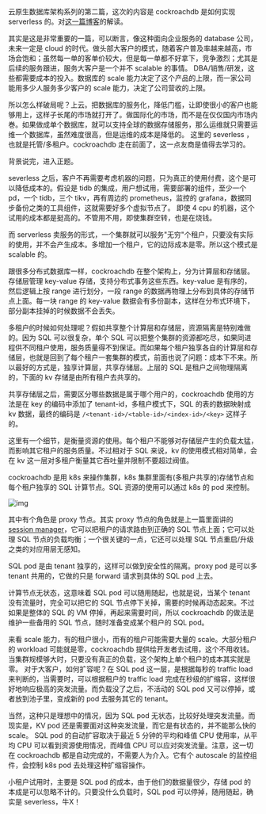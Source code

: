 云原生数据库架构系列的第二篇，这次的内容是 cockroachdb 是如何实现 serverless 的。对[这一篇博客](https://www.cockroachlabs.com/blog/how-we-built-cockroachdb-serverless/)的解读。

其实是这是非常重要的一篇，可以断言，像这种面向企业服务的 database 公司，未来一定是 cloud 的时代。做头部大客户的模式，随着客户普及率越来越高，市场会饱和；虽然每一单的客单价较大，但是每一单都不好拿下，竞争激烈；尤其是后续的服务跟进，服务大客户是一个并不 scalable 的事情。
DBA/销售/研发，这些都需要成本的投入。数据库的 scale 能力决定了这个产品的上限，而一家公司能用多少人服务多少客户的 scale 能力，决定了公司营收的上限。

所以怎么样破局呢？上云。把数据库的服务化，降低门槛，让即使很小的客户也能够用上，这样子长尾的市场就打开了。做国际化的市场，而不是在仅仅国内市场内巻。如果做成单个数据库，就可以支持全球的数据存储服务，那么运维就只需要运维一个数据库，虽然难度很高，但是运维的成本是降低的。
这里的 severless ，也就是托管/多租户。cockroachdb 走在前面了，这一点友商是值得去学习的。

背景说完，进入正题。

severless 之后，客户不再需要考虑机器的问题，只为真正的使用付费，这个是可以降低成本的。假设是 tidb 的集成，用户想试用，需要部署的组件，至少一个 pd，一个 tidb，三个 tikv，再有周边的 prometheus，监控的 grafana，数据同步备份之类的工具组件，这就需要好多个虚拟节点了。
即使 4 cpu 的机器，这个试用的成本都是挺高的。不管用不用，即使集群空转，也是在烧钱。

而 serverless 卖服务的形式，一个集群就可以服务"无穷"个租户，只要没有实际的使用，并不会产生成本。多增加一个租户，它的边际成本是零。所以这个模式是 scalable 的。

跟很多分布式数据库一样，cockroachdb 在整个架构上，分为计算层和存储层。存储层管理 key-value 存储，支持分布式事务这些东西。key-value 是有序的，然后逻辑上按 range 进行划分，一段 range 的数据再物理上分布到具体的存储节点上面。每一块 range 的 key-value 数据会有多份副本，这样在分布式环境下，部分副本挂掉的时候数据不会丢失。

多租户的时候如何处理呢？假如共享整个计算层和存储层，资源隔离是特别难做的。因为 SQL 可以很复杂，单个 SQL 可以把整个集群的资源都吃尽，如果同进程供不同租户使用，服务质量得不到保证。而如果每个租户独享各自的计算层和存储层，也就是回到了每个租户一套集群的模式，前面也说了问题：成本下不来。所以最好的方式是，独享计算层，共享存储层。上层的 SQL 是租户之间物理隔离的，下面的 kv 存储是由所有租户去共享的。

共享存储层之后，需要区分哪些数据是属于哪个用户的，cockroachdb 使用的方法是在 key 的编码中添加了 tenant-id，多租户模式下，SQL 的表的数据映射成 kv 数据，最终的编码是 `/<tenant-id>/<table-id>/<index-id>/<key>` 这样子的。

这里有一个细节，是衡量资源的使用。每个租户不能够对存储层产生的负载太猛，而影响其它租户的服务质量。不过相对于 SQL 来说，kv 的使用模式相对简单，会在 kv 这一层对多租户衡量其它吞吐量并限制不要超过阀值。

cockroachdb 是用 k8s 来操作集群，k8s 集群里面有(多租户共享的)存储节点和每个租户独享的 SQL 计算节点。SQL 资源的使用可以通过 k8s 的 pod 来控制。

![img](https://crl2020.imgix.net/img/serverless-white-paper-illustrations-05-1.png?auto=format,compress&max-w=700)

其中有个角色是 proxy 节点。其实 proxy 节点的角色就是上一篇里面讲的 [session manager](session-manager.md)，它可以把租户的请求路由到正确的 SQL 节点上面；它可以处理 SQL 节点的负载均衡；一个很关键的一点，它还可以处理 SQL 节点重启/升级之类的对应用层无感知。

SQL pod 是由 tenant 独享的，这样可以做到安全性的隔离。proxy pod 是可以多 tenant 共用的，它做的只是 forward 请求到具体的 SQL pod 上去。

计算节点无状态，这意味着 SQL pod 可以随用随起，也就是说，当某个 tenant 没有流量时，完全可以把它的 SQL 节点停下关掉，需要的时候再动态起来。不过如果是整体的 SQL 的 VM 停掉，再起来需要时间，所以 cockroachdb 的做法是维护一些备用的 SQL 节点，随时准备变成某个租户的 SQL pod。

来看 scale 能力，有的租户很小，而有的租户可能需要大量的 scale。大部分租户的 workload 可能就是零，cockroachdb 提供给开发者去试用，这个不用收钱。当集群规模够大时，只要没有真正的负载，这个架构上单个租户的成本其实就是零。
对于大客户，如何扩容呢？在 SQL pod 这一层，是根据每秒的 traffic load 来判断的，当需要时，可以根据租户的 traffic load 完成在秒级的扩缩容，这样很好地响应极高的突发流量。而负载没了之后，不活动的 SQL pod 又可以停掉，或者放到池子里，变成新的 pod 去服务其它的 tenant。

当然，这种只是理想中的情况，因为 SQL pod 无状态，比较好处理突发流量。而现实是，KV pod 还是需要面对这种突发流量，而它是有状态的，并不能那么快的 scale。
SQL pod 的自动扩容取决于最近 5 分钟的平均和峰值 CPU 使用率，从平均 CPU 可以看到资源使用情况，而峰值 CPU 可以应对突发流量。注意，这一切在 cockroachdb 都是自动完成的，不需要人为介入。它有个 autoscale 的监控组件，会控制 k8s pod 去处理这种扩缩容操作。

小租户试用时，主要是 SQL pod 的成本，由于他们的数据量很少，存储 pod 的本成是可以忽略不计的。只要没什么负载时，SQL pod 可以停掉，随用随起，确实是 severless，牛X！
